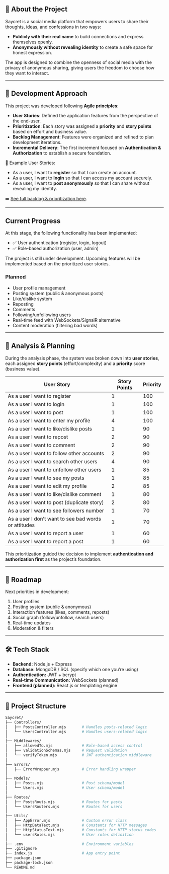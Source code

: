 ## 📖 About the Project
Saycret is a social media platform that empowers users to share their thoughts, ideas, and confessions in two ways:  
- **Publicly with their real name** to build connections and express themselves openly.  
- **Anonymously without revealing identity** to create a safe space for honest expression.  

The app is designed to combine the openness of social media with the privacy of anonymous sharing, giving users the freedom to choose how they want to interact.  

---

## 🚀 Development Approach

This project was developed following **Agile principles**:

- **User Stories**: Defined the application features from the perspective of the end-user.  
- **Prioritization**: Each story was assigned a **priority** and **story points** based on effort and business value.  
- **Backlog Management**: Features were organized and refined to plan development iterations.  
- **Incremental Delivery**: The first increment focused on **Authentication & Authorization** to establish a secure foundation.  

📌 Example User Stories:
- As a user, I want to **register** so that I can create an account.  
- As a user, I want to **login** so that I can access my account securely.  
- As a user, I want to **post anonymously** so that I can share without revealing my identity.  

➡️ [See full backlog & prioritization here](Documentation).

---

##  Current Progress
At this stage, the following functionality has been implemented:
- ✅ User authentication (register, login, logout)  
- ✅ Role-based authorization (user, admin)  

The project is still under development. Upcoming features will be implemented based on the prioritized user stories.
### Planned
- User profile management  
- Posting system (public & anonymous posts)  
- Like/dislike system  
- Reposting  
- Comments  
- Following/unfollowing users  
- Real-time feed with WebSockets/SignalR alternative  
- Content moderation (filtering bad words)  

---

## 📝 Analysis & Planning  

During the analysis phase, the system was broken down into **user stories**, each assigned **story points** (effort/complexity) and a **priority** score (business value).  

| User Story | Story Points | Priority |
|------------|--------------|----------|
| As a user I want to register | 1 | 100 |
| As a user I want to login | 1 | 100 |
| As a user I want to post | 1 | 100 |
| As a user I want to enter my profile | 4 | 100 |
| As a user I want to like/dislike posts | 1 | 90 |
| As a user I want to repost | 2 | 90 |
| As a user I want to comment | 2 | 90 |
| As a user I want to follow other accounts | 2 | 90 |
| As a user I want to search other users | 4 | 90 |
| As a user I want to unfollow other users | 1 | 85 |
| As a user I want to see my posts | 1 | 85 |
| As a user I want to edit my profile | 2 | 85 |
| As a user I want  to like/dislike comment | 1 | 80 |
| As a user I want to post (duplicate story) | 2 | 80 |
| As a user I want to see followers number | 1 | 70 |
| As a user I don’t want to see bad words or attitudes | 1 | 70 |
| As a user I want to report a user | 1 | 60 |
| As a user I want to report a post | 1 | 60 |

This prioritization guided the decision to implement **authentication and authorization first** as the project’s foundation.  

---

## 🔮 Roadmap
Next priorities in development:
1. User profiles  
2. Posting system (public & anonymous)  
3. Interaction features (likes, comments, reposts)  
4. Social graph (follow/unfollow, search users)  
5. Real-time updates  
6. Moderation & filters  

---

## 🛠️ Tech Stack
- **Backend:** Node.js + Express  
- **Database:** MongoDB / SQL (specify which one you’re using)  
- **Authentication:** JWT + bcrypt  
- **Real-time Communication:** WebSockets (planned)  
- **Frontend (planned):** React.js or templating engine  

---

## 📂 Project Structure

```bash
Saycret/
├── Controllers/
│   ├── PostsController.mjs       # Handles posts-related logic
│   └── UsersController.mjs       # Handles users-related logic
│
├── Middlewares/
│   ├── allowedTo.mjs             # Role-based access control
│   ├── validationSchemas.mjs     # Request validation
│   └── verifyToken.mjs           # JWT authentication middleware
│
├── Errors/
│   ├── ErrorWrapper.mjs          # Error handling wrapper
│
├── Models/
│   ├── Posts.mjs                 # Post schema/model
│   └── Users.mjs                 # User schema/model
│
├── Routes/
│   ├── PostsRouts.mjs            # Routes for posts
│   └── UsersRouters.mjs          # Routes for users
│
├── Utils/
│   ├── AppError.mjs              # Custom error class
│   ├── HttpDataText.mjs          # Constants for HTTP messages
│   ├── HttpStatusText.mjs        # Constants for HTTP status codes
│   └── usersRoles.mjs            # User roles definition
│
├── .env                          # Environment variables
├── .gitignore
├── index.js                      # App entry point
├── package.json
├── package-lock.json
└── README.md
